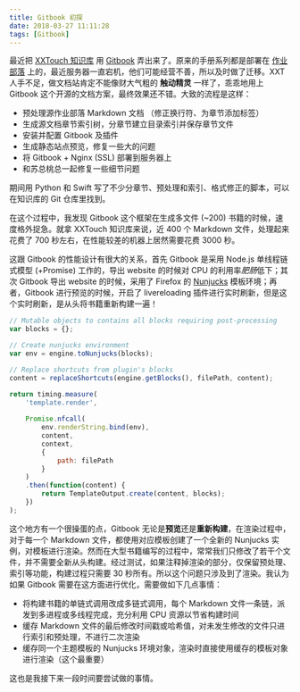 ```yaml
---
title: Gitbook 初探
date: 2018-03-27 11:11:28
tags: [Gitbook]
---
```



最近把 [XXTouch 知识库](https://github.com/Lessica/XXTouchBook) 用 [Gitbook](https://github.com/GitbookIO/gitbook) 弄出来了。原来的手册系列都是部署在 [作业部落](https://zybuluo.com) 上的，最近服务器一直宕机，他们可能经营不善，所以及时做了迁移。XXT 人手不足，做文档站肯定不能像财大气粗的 **触动精灵** 一样了，乖乖地用上 Gitbook 这个开源的文档方案，最终效果还不错。大致的流程是这样：

* 预处理源作业部落 Markdown 文档 （修正换行符、为章节添加标签）
* 生成源文档章节索引树，分章节建立目录索引并保存章节文件
* 安装并配置 Gitbook 及插件
* 生成静态站点预览，修复一些大的问题
* 将 Gitbook + Nginx (SSL) 部署到服务器上
* 和苏总桃总一起修复一些细节问题

期间用 Python 和 Swift 写了不少分章节、预处理和索引、格式修正的脚本，可以在知识库的 Git 仓库里找到。

在这个过程中，我发现 Gitbook 这个框架在生成多文件 (~200) 书籍的时候，速度格外捉急。就拿 XXTouch 知识库来说，近 400 个 Markdown 文件，处理起来花费了 700 秒左右，在性能较差的机器上居然需要花费 3000 秒。

这跟 Gitbook 的性能设计有很大的关系，首先 Gitbook 是采用 Node.js 单线程链式模型 (+Promise) 工作的，导出 website 的时候对 CPU 的利用率*肥肠*低下；其次 Gitbook 导出 website 的时候，采用了 Firefox 的 [Nunjucks](https://mozilla.github.io/nunjucks/) 模板环境；再者，Gitbook 进行预览的时候，开启了 livereloading 插件进行实时刷新，但是这个实时刷新，是从头将书籍重新构建一遍！


```js
// Mutable objects to contains all blocks requiring post-processing
var blocks = {};

// Create nunjucks environment
var env = engine.toNunjucks(blocks);

// Replace shortcuts from plugin's blocks
content = replaceShortcuts(engine.getBlocks(), filePath, content);

return timing.measure(
    'template.render',
    
    Promise.nfcall(
        env.renderString.bind(env),
        content,
        context,
        {
            path: filePath
        }
    )
    .then(function(content) {
        return TemplateOutput.create(content, blocks);
    })
);
```


这个地方有一个很操蛋的点，Gitbook 无论是**预览**还是**重新构建**，在渲染过程中，对于每一个 Markdown 文件，都使用对应模板创建了一个全新的 Nunjucks 实例，对模板进行渲染。然而在大型书籍编写的过程中，常常我们只修改了若干个文件，并不需要全新从头构建。经过测试，如果注释掉渲染的部分，仅保留预处理、索引等功能，构建过程只需要 30 秒所有。所以这个问题只涉及到了渲染。我认为如果 Gitbook 需要在这方面进行优化，需要做如下几点事情：

* 将构建书籍的单链式调用改成多链式调用，每个 Markdown 文件一条链，派发到多进程或多线程完成，充分利用 CPU 资源以节省构建时间
* 缓存 Markdown 文件的最后修改时间戳或哈希值，对未发生修改的文件只进行索引和预处理，不进行二次渲染
* 缓存同一个主题模板的 Nunjucks 环境对象，渲染时直接使用缓存的模板对象进行渲染（这个最重要）

这也是我接下来一段时间要尝试做的事情。

